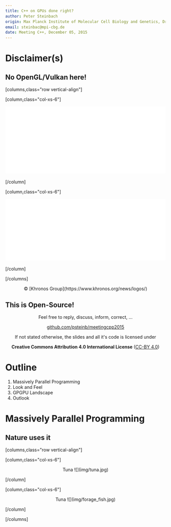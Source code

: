 ```yaml
---
title: C++ on GPUs done right?
author: Peter Steinbach
origin: Max Planck Institute of Molecular Cell Biology and Genetics, Dresden
email: steinbac@mpi-cbg.de
date: Meeting C++, December 05, 2015
---
```


# Disclaimer(s)

## No OpenGL/Vulkan here!

[columns,class="row vertical-align"]

[column,class="col-xs-6"]

![](img/OpenGL_Nov14/OpenGL_White_500px_Nov14.png)

[/column]

[column,class="col-xs-6"]

![](img/Vulkan_Mar15/Vulkan_White_500px_Mar15.png)

[/column]

[/columns]

<center>
&copy; [Khronos Group](https://www.khronos.org/news/logos/)
</center>

## This is Open-Source!

<center>
Feel free to reply, discuss, inform, correct, ...   

[github.com/psteinb/meetingcpp2015](https://github.com/psteinb/meetingcpp2015)

</center>

<center>
If not stated otherwise, the slides and all it's code is licensed under

__Creative Commons Attribution 4.0 International License__ ([CC-BY 4.0](http://creativecommons.org/licenses/by/4.0/))
</center>

# Outline

1. Massively Parallel Programming
2. Look and Feel
3. GPGPU Landscape
4. Outlook

# Massively Parallel Programming

## Nature uses it

[columns,class="row vertical-align"]

[column,class="col-xs-6"]

<center>
Tuna  
![](img/tuna.jpg)

</center>

[/column]

[column,class="col-xs-6"]

<center>
Tuna  
![](img/forage_fish.jpg)  

</center>


[/column]

[/columns]



